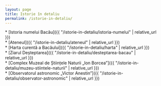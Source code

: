 ```yaml
---
layout: page
title: Istorie în detaliu
permalink: /istorie-in-detaliu/
---
```


<style>
    p {
        text-indent: 0em;
    }
    a {
        font-size: 1.2em;
    }
</style>

\* [Istoria numelui Bacău]({{ "/istorie-in-detaliu/istoria-numelui" | relative_url }}) <br>
\* [Ateneul]({{ "/istorie-in-detaliu/ateneul" | relative_url }}) <br>
\* [Harta curentă a Bacăului]({{ "/istorie-in-detaliu/harta" | relative_url }}) <br>
\* [Ziarul Deșteptarea]({{ "/istorie-in-detaliu/desteptarea-bacau" | relative_url }}) <br>
\* [Complex Muzeal de Științele Naturii „Ion Borcea”]({{ "/istorie-in-detaliu/muzeu-stiintele-naturii" | relative_url }}) <br>
\* [Observatorul astronomic „Victor Anestin”]({{ "/istorie-in-detaliu/observator-astronomic" | relative_url }})
